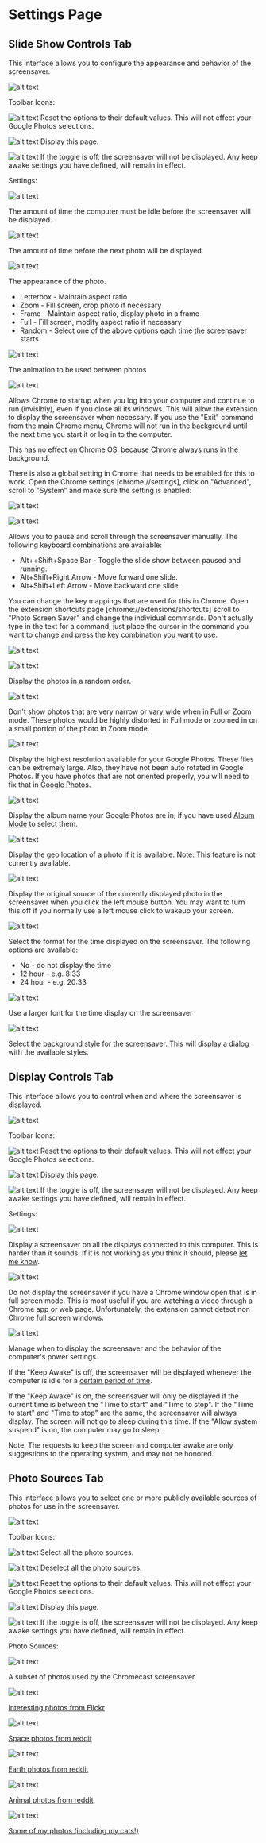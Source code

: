 # Settings Page

<a name="ss_controls"></a>
## Slide Show Controls Tab

This interface allows you to configure the appearance and behavior of the screensaver.

![alt text](./assets/settings_ss_controls.png)

Toolbar Icons:

![alt text](./assets/baseline_settings_backup_restore_black_18dp.png)
Reset the options to their default values. This will not effect your
Google Photos selections.

![alt text](./assets/baseline_help_black_18dp.png)
Display this page.

![alt text](./assets/icons8-toggle-on-filled-50.png)
If the toggle is off, the screensaver will not be displayed. Any keep awake
settings you have defined, will remain in effect.

Settings:

<a name="wait_time"></a>
![alt text](./assets/settings_ss_controls_wait_time.png)

The amount of time the computer must be idle before the screensaver
will be displayed.

![alt text](./assets/settings_ss_controls_trans_time.png)

The amount of time before the next photo will be displayed.

![alt text](./assets/settings_ss_controls_display_mode.png)

The appearance of the photo.

* Letterbox - Maintain aspect ratio
* Zoom - Fill screen, crop photo if necessary
* Frame - Maintain aspect ratio, display photo in a frame
* Full - Fill screen, modify aspect ratio if necessary
* Random - Select one of the above options each time the screensaver starts

![alt text](./assets/settings_ss_controls_trans_mode.png)

The animation to be used between photos

![alt text](./assets/settings_ss_controls_background.png)

Allows Chrome to startup when you log into your computer and continue to run (invisibly),
even if you close all its windows.
This will allow the extension to display the screensaver when necessary.
If you use the "Exit" command from the main Chrome menu, Chrome will
not run in the background until the next time you start it or log in to the computer.

This has no effect on Chrome OS, because Chrome always runs in the background.

There is also a global setting in Chrome that needs to be enabled for this to work.
Open the Chrome settings [chrome://settings], click on "Advanced", scroll to "System"
and make sure the setting is enabled:

![alt text](./assets/settings_ss_controls_chrome_bg_setting.png)

![alt text](./assets/settings_ss_controls_interactive.png)

Allows you to pause and scroll through the screensaver manually. The following 
keyboard combinations are available:

* Alt++Shift+Space Bar - Toggle the slide show between paused and running.
* Alt+Shift+Right Arrow - Move forward one slide.
* Alt+Shift+Left Arrow - Move backward one slide.

You can change the key mappings that are used for this in Chrome. Open the extension
shortcuts page [chrome://extensions/shortcuts] scroll to "Photo Screen Saver"
and change the individual commands.  Don't actually type in the text for a command,
just place the cursor in the command you want to change and press the key combination
you want to use.

![alt text](./assets/settings_ss_controls_shortcuts.png)


![alt text](./assets/settings_ss_controls_randomize.png)

Display the photos in a random order.

![alt text](./assets/settings_ss_controls_skip.png)

Don't show photos that are very narrow or vary wide when in Full or Zoom mode.
These photos would be highly distorted in Full mode or zoomed in on a small
portion of the photo in Zoom mode.

![alt text](./assets/settings_ss_controls_full_res.png)

Display the highest resolution available for your Google Photos. These files
can be extremely large. Also, they have not been auto rotated in Google Photos.
If you have photos that are not oriented properly, you will need to fix that
in [Google Photos](https://support.google.com/photos/answer/6128850?co=GENIE.Platform%3DDesktop).

![alt text](./assets/settings_ss_controls_album_name.png)

Display the album name your Google Photos are in, if you have used [Album Mode](./google_photos.html#albums)
to select them.

![alt text](./assets/settings_ss_controls_location.png)

Display the geo location of a photo if it is available. Note: This feature
is not currently available.

![alt text](./assets/settings_ss_controls_show_source.png)

Display the original source of the currently displayed photo in the screensaver
when you click the left mouse button. You may want to turn this off if you normally
use a left mouse click to wakeup your screen.

![alt text](./assets/settings_ss_controls_time.png)

Select the format for the time displayed on the screensaver. The following
options are available:

* No - do not display the time
* 12 hour - e.g. 8:33
* 24 hour - e.g. 20:33
 
![alt text](./assets/settings_ss_controls_large_time.png)

Use a larger font for the time display on the screensaver

![alt text](./assets/settings_ss_controls_background_image.png)

Select the background style for the screensaver. This will display a
dialog with the available styles.


<a name="display_controls"></a>
## Display Controls Tab

This interface allows you to control when and where the screensaver is
displayed.

![alt text](./assets/settings_display_controls.png)

Toolbar Icons:

![alt text](./assets/baseline_settings_backup_restore_black_18dp.png)
Reset the options to their default values. This will not effect your
Google Photos selections.

![alt text](./assets/baseline_help_black_18dp.png)
Display this page.

![alt text](./assets/icons8-toggle-on-filled-50.png)
If the toggle is off, the screensaver will not be displayed. Any keep awake
settings you have defined, will remain in effect.

Settings:

![alt text](./assets/settings_display_controls_all_displays.png)

Display a screensaver on all the displays connected to this computer. This
is harder than it sounds. If it is not working as you think it should,
please [let me know](mailto:photoscreensaver%40gmail.com).

![alt text](./assets/settings_display_controls_fullscreen.png)

Do not display the screensaver if you have a Chrome window open that is
in full screen mode.  This is most useful if you are watching a video through
a Chrome app or web page. Unfortunately, the extension cannot detect non Chrome
full screen windows.

![alt text](./assets/settings_display_controls_keep_awake.png)

Manage when to display the screensaver and the behavior of the computer's
power settings.

If the "Keep Awake" is off, the screensaver will be displayed whenever the
computer is idle for a [certain period of time](#wait_time).

If the "Keep Awake" is on, the screensaver will only be displayed if the
current time is between the "Time to start" and "Time to stop". If the "Time to start"
and "Time to stop" are the same, the screensaver will always display. The screen
will not go to sleep during this time. If the "Allow system suspend" is on,
the computer may go to sleep.

Note: The requests to keep the screen and computer awake are only suggestions
to the operating system, and may not be honored.


<a name="photo_sources"></a>
## Photo Sources Tab

This interface allows you to select one or more publicly available sources
of photos for use in the screensaver.

![alt text](./assets/settings_photo_sources.png)

Toolbar Icons:

![alt text](./assets/baseline_check_box_black_18dp.png)
Select all the photo sources.

![alt text](./assets/baseline_check_box_outline_blank_black_18dp.png)
Deselect all the photo sources.

![alt text](./assets/baseline_settings_backup_restore_black_18dp.png)
Reset the options to their default values. This will not effect your
Google Photos selections.

![alt text](./assets/baseline_help_black_18dp.png)
Display this page.

![alt text](./assets/icons8-toggle-on-filled-50.png)
If the toggle is off, the screensaver will not be displayed. Any keep awake
settings you have defined, will remain in effect.

Photo Sources:

![alt text](./assets/settings_photo_sources_chromecast.png)

A subset of photos used by the Chromecast screensaver

![alt text](./assets/settings_photo_sources_flickr_interesting.png)

[Interesting photos from Flickr](https://www.flickr.com/explore/interesting/7days/)

![alt text](./assets/settings_photo_sources_reddit_space.png)

[Space photos from reddit](https://www.reddit.com/r/spaceporn/)

![alt text](./assets/settings_photo_sources_reddit_earth.png)

[Earth photos from reddit](https://www.reddit.com/r/earthporn/)

![alt text](./assets/settings_photo_sources_reddit_animal.png)

[Animal photos from reddit](https://www.reddit.com/r/animalporn/)

![alt text](./assets/settings_photo_sources_me.png)

[Some of my photos (including my cats!)](https://www.flickr.com/photos/86149994@N06/)






